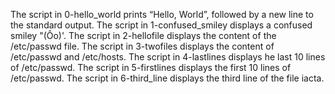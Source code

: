 The script in  0-hello_world  prints “Hello, World”, followed by a new line to the standard output.
The script in 1-confused_smiley displays a confused smiley "(Ôo)'.
The script in 2-hellofile displays the content of the /etc/passwd file.
The script in 3-twofiles displays the content of /etc/passwd and /etc/hosts.
The script in 4-lastlines displays he last 10 lines of /etc/passwd.
The script in 5-firstlines displays the first 10 lines of /etc/passwd.
The script in 6-third_line  displays the third line of the file iacta.
